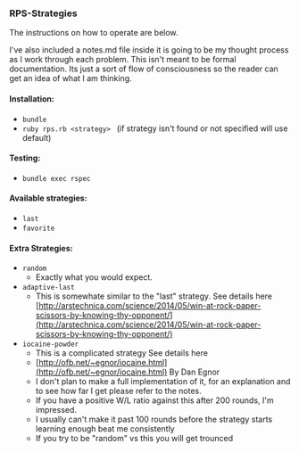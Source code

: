 ### RPS-Strategies
The instructions on how to operate are below.

 I've also included a notes.md file inside it is going to be my thought process as I work through each problem. This isn't meant to be formal documentation. Its just a sort of flow of consciousness so the reader can get an idea of what I am thinking.

#### Installation:
* ``` bundle ```
* ```ruby rps.rb <strategy> ``` (if strategy isn't found or not specified will use default)

#### Testing:
* ``` bundle exec rspec ```

#### Available strategies:
* ```last ```
* ```favorite ```

#### Extra Strategies:
* ```random```
  * Exactly what you would expect.
* ```adaptive-last ```
  * This is somewhate similar to the "last" strategy. See details here [http://arstechnica.com/science/2014/05/win-at-rock-paper-scissors-by-knowing-thy-opponent/](http://arstechnica.com/science/2014/05/win-at-rock-paper-scissors-by-knowing-thy-opponent/)
* ```iocaine-powder```
  * This is a complicated strategy See details here
  * [http://ofb.net/~egnor/iocaine.html](http://ofb.net/~egnor/iocaine.html) By Dan Egnor
  *  I don't plan to make a full implementation of it, for an explanation and to see how far I get please refer to the notes.
  * If you have a positive W/L ratio against this after 200 rounds, I'm impressed.
  * I usually can't make it past 100 rounds before the strategy starts learning enough beat me consistently
  * If you try to be "random" vs this you will get trounced
